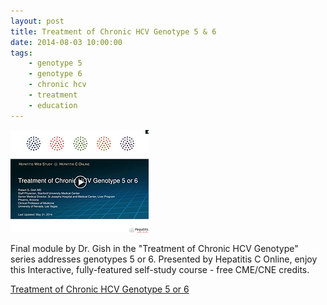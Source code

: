 ```yaml
---
layout: post
title: Treatment of Chronic HCV Genotype 5 & 6
date: 2014-08-03 10:00:00
tags:
    - genotype 5
    - genotype 6
    - chronic hcv
    - treatment
    - education
---
```


![](/assets/images/treatment-of-chronic-hcv-genotype-5-6.png)

Final module by Dr. Gish in the "Treatment of Chronic HCV Genotype" series addresses genotypes 5 or 6. Presented by Hepatitis C Online, enjoy this Interactive, fully-featured self-study course - free CME/CNE credits. 

[Treatment of Chronic HCV Genotype 5 or 6](http://www.hepatitisc.uw.edu/go/treatment-infection/treatment-genotype-5-or-6/68)